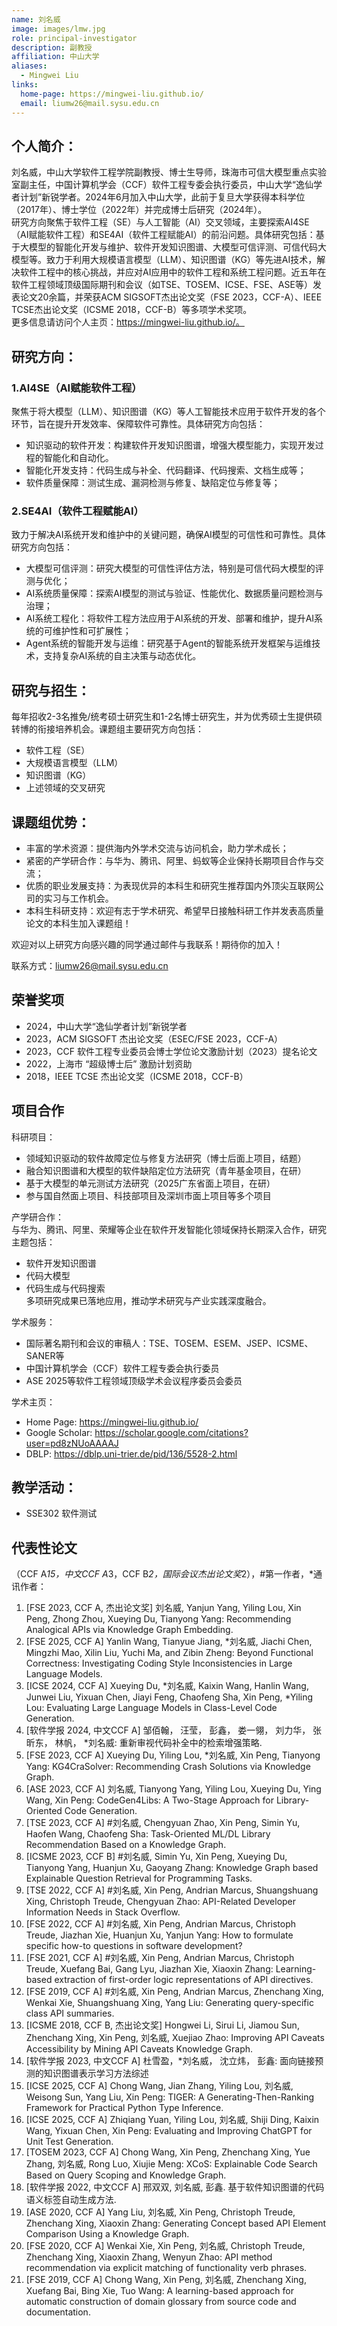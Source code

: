 ```yaml
---
name: 刘名威
image: images/lmw.jpg
role: principal-investigator
description: 副教授
affiliation: 中山大学
aliases:
  - Mingwei Liu
links:
  home-page: https://mingwei-liu.github.io/
  email: liumw26@mail.sysu.edu.cn
---
```


## 个人简介：
刘名威，中山大学软件工程学院副教授、博士生导师，珠海市可信大模型重点实验室副主任，中国计算机学会（CCF）软件工程专委会执行委员，中山大学“逸仙学者计划”新锐学者。2024年6月加入中山大学，此前于复旦大学获得本科学位（2017年）、博士学位（2022年）并完成博士后研究（2024年）。  
研究方向聚焦于软件工程（SE）与人工智能（AI）交叉领域，主要探索AI4SE（AI赋能软件工程）和SE4AI（软件工程赋能AI）的前沿问题。具体研究包括：基于大模型的智能化开发与维护、软件开发知识图谱、大模型可信评测、可信代码大模型等。致力于利用大规模语言模型（LLM）、知识图谱（KG）等先进AI技术，解决软件工程中的核心挑战，并应对AI应用中的软件工程和系统工程问题。近五年在软件工程领域顶级国际期刊和会议（如TSE、TOSEM、ICSE、FSE、ASE等）发表论文20余篇，并荣获ACM SIGSOFT杰出论文奖（FSE 2023，CCF-A）、IEEE TCSE杰出论文奖（ICSME 2018，CCF-B）等多项学术奖项。  
更多信息请访问个人主页：https://mingwei-liu.github.io/。  
## 研究方向：
### 1.AI4SE（AI赋能软件工程）
聚焦于将大模型（LLM）、知识图谱（KG）等人工智能技术应用于软件开发的各个环节，旨在提升开发效率、保障软件可靠性。具体研究方向包括：
- 知识驱动的软件开发：构建软件开发知识图谱，增强大模型能力，实现开发过程的智能化和自动化。
- 智能化开发支持：代码生成与补全、代码翻译、代码搜索、文档生成等；
- 软件质量保障：测试生成、漏洞检测与修复、缺陷定位与修复等；
### 2.SE4AI（软件工程赋能AI）
致力于解决AI系统开发和维护中的关键问题，确保AI模型的可信性和可靠性。具体研究方向包括：  
- 大模型可信评测：研究大模型的可信性评估方法，特别是可信代码大模型的评测与优化；
- AI系统质量保障：探索AI模型的测试与验证、性能优化、数据质量问题检测与治理；
- AI系统工程化：将软件工程方法应用于AI系统的开发、部署和维护，提升AI系统的可维护性和可扩展性；
- Agent系统的智能开发与运维：研究基于Agent的智能系统开发框架与运维技术，支持复杂AI系统的自主决策与动态优化。
## 研究与招生：
每年招收2-3名推免/统考硕士研究生和1-2名博士研究生，并为优秀硕士生提供硕转博的衔接培养机会。课题组主要研究方向包括：
- 软件工程（SE）
- 大规模语言模型（LLM）
- 知识图谱（KG）
- 上述领域的交叉研究

## 课题组优势：
- 丰富的学术资源：提供海内外学术交流与访问机会，助力学术成长；
- 紧密的产学研合作：与华为、腾讯、阿里、蚂蚁等企业保持长期项目合作与交流；
- 优质的职业发展支持：为表现优异的本科生和研究生推荐国内外顶尖互联网公司的实习与工作机会。
- 本科生科研支持：欢迎有志于学术研究、希望早日接触科研工作并发表高质量论文的本科生加入课题组！  
 

欢迎对以上研究方向感兴趣的同学通过邮件与我联系！期待你的加入！  

联系方式：liumw26@mail.sysu.edu.cn  

## 荣誉奖项

- 2024，中山大学“逸仙学者计划”新锐学者
- 2023，ACM SIGSOFT 杰出论文奖（ESEC/FSE 2023，CCF-A）
- 2023，CCF 软件工程专业委员会博士学位论文激励计划（2023）提名论文
- 2022，上海市 “超级博士后” 激励计划资助
- 2018，IEEE TCSE 杰出论文奖（ICSME 2018，CCF-B）

## 项目合作

科研项目：  
- 领域知识驱动的软件故障定位与修复方法研究（博士后面上项目，结题）
- 融合知识图谱和大模型的软件缺陷定位方法研究（青年基金项目，在研）
- 基于大模型的单元测试方法研究（2025广东省面上项目，在研）
- 参与国自然面上项目、科技部项目及深圳市面上项目等多个项目  

产学研合作：  
与华为、腾讯、阿里、荣耀等企业在软件开发智能化领域保持长期深入合作，研究主题包括：
- 软件开发知识图谱
- 代码大模型
- 代码生成与代码搜索  
多项研究成果已落地应用，推动学术研究与产业实践深度融合。  

学术服务：  
- 国际著名期刊和会议的审稿人：TSE、TOSEM、ESEM、JSEP、ICSME、SANER等
- 中国计算机学会（CCF）软件工程专委会执行委员
- ASE 2025等软件工程领域顶级学术会议程序委员会委员  

学术主页：  
- Home Page: https://mingwei-liu.github.io/
- Google Scholar: https://scholar.google.com/citations?user=pd8zNUoAAAAJ
- DBLP: https://dblp.uni-trier.de/pid/136/5528-2.html

## 教学活动：
- SSE302 软件测试

## 代表性论文
（CCF A*15，中文CCF A*3，CCF B*2，国际会议杰出论文奖*2），#第一作者，*通讯作者：

1. [FSE 2023, CCF A, 杰出论文奖] 刘名威, Yanjun Yang, Yiling Lou, Xin Peng, Zhong Zhou, Xueying Du, Tianyong Yang: Recommending Analogical APIs via Knowledge Graph Embedding.
1. [FSE 2025, CCF A] Yanlin Wang, Tianyue Jiang, *刘名威, Jiachi Chen, Mingzhi Mao, Xilin Liu, Yuchi Ma, and Zibin Zheng: Beyond Functional Correctness: Investigating Coding Style Inconsistencies in Large Language Models.
1. [ICSE 2024, CCF A] Xueying Du, *刘名威, Kaixin Wang, Hanlin Wang, Junwei Liu, Yixuan Chen, Jiayi Feng, Chaofeng Sha, Xin Peng, *Yiling Lou: Evaluating Large Language Models in Class-Level Code Generation.
1. [软件学报 2024, 中文CCF A] 邹佰翰， 汪莹， 彭鑫， 娄一翎， 刘力华， 张昕东， 林帆， *刘名威: 重新审视代码补全中的检索增强策略.
1. [FSE 2023, CCF A] Xueying Du, Yiling Lou, *刘名威, Xin Peng, Tianyong Yang: KG4CraSolver: Recommending Crash Solutions via Knowledge Graph.
1. [ASE 2023, CCF A] 刘名威, Tianyong Yang, Yiling Lou, Xueying Du, Ying Wang, Xin Peng: CodeGen4Libs: A Two-Stage Approach for Library-Oriented Code Generation.
1. [TSE 2023, CCF A] #刘名威, Chengyuan Zhao, Xin Peng, Simin Yu, Haofen Wang, Chaofeng Sha: Task-Oriented ML/DL Library Recommendation Based on a Knowledge Graph.
1. [ICSME 2023, CCF B] #刘名威, Simin Yu, Xin Peng, Xueying Du, Tianyong Yang, Huanjun Xu, Gaoyang Zhang: Knowledge Graph based Explainable Question Retrieval for Programming Tasks. 
1. [TSE 2022, CCF A]  #刘名威, Xin Peng, Andrian Marcus, Shuangshuang Xing, Christoph Treude, Chengyuan Zhao: API-Related Developer Information Needs in Stack Overflow.
1. [FSE 2022, CCF A] #刘名威, Xin Peng, Andrian Marcus, Christoph Treude, Jiazhan Xie, Huanjun Xu, Yanjun Yang: How to formulate specific how-to questions in software development? 
1. [FSE 2021, CCF A] #刘名威, Xin Peng, Andrian Marcus, Christoph Treude, Xuefang Bai, Gang Lyu, Jiazhan Xie, Xiaoxin Zhang: Learning-based extraction of first-order logic representations of API directives. 
1. [FSE 2019, CCF A] #刘名威, Xin Peng, Andrian Marcus, Zhenchang Xing, Wenkai Xie, Shuangshuang Xing, Yang Liu: Generating query-specific class API summaries. 
1. [ICSME 2018, CCF B, 杰出论文奖] Hongwei Li, Sirui Li, Jiamou Sun, Zhenchang Xing, Xin Peng, 刘名威, Xuejiao Zhao: Improving API Caveats Accessibility by Mining API Caveats Knowledge Graph. 
1. [软件学报 2023, 中文CCF A] 杜雪盈，*刘名威， 沈立炜， 彭鑫: 面向链接预测的知识图谱表示学习方法综述
1. [ICSE 2025, CCF A] Chong Wang, Jian Zhang, Yiling Lou, 刘名威, Weisong Sun, Yang Liu, Xin Peng: TIGER: A Generating-Then-Ranking Framework for Practical Python Type Inference.
1. [ICSE 2025, CCF A] Zhiqiang Yuan, Yiling Lou, 刘名威, Shiji Ding, Kaixin Wang, Yixuan Chen, Xin Peng: Evaluating and Improving ChatGPT for Unit Test Generation.
1. [TOSEM 2023, CCF A]  Chong Wang, Xin Peng, Zhenchang Xing, Yue Zhang, 刘名威, Rong Luo, Xiujie Meng: XCoS: Explainable Code Search Based on Query Scoping and Knowledge Graph.
1. [软件学报 2022, 中文CCF A]  邢双双, 刘名威, 彭鑫. 基于软件知识图谱的代码语义标签自动生成方法.
1. [ASE 2020, CCF A]  Yang Liu, 刘名威, Xin Peng, Christoph Treude, Zhenchang Xing, Xiaoxin Zhang: Generating Concept based API Element Comparison Using a Knowledge Graph.
1. [FSE 2020, CCF A] Wenkai Xie, Xin Peng, 刘名威, Christoph Treude, Zhenchang Xing, Xiaoxin Zhang, Wenyun Zhao: API method recommendation via explicit matching of functionality verb phrases. 
1. [FSE 2019, CCF A] Chong Wang, Xin Peng, 刘名威, Zhenchang Xing, Xuefang Bai, Bing Xie, Tuo Wang: A learning-based approach for automatic construction of domain glossary from source code and documentation. 
